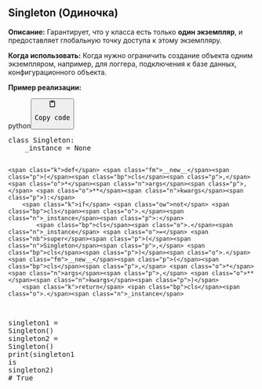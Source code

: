 <h2>Singleton (Одиночка)</h2>
<p><strong>Описание:</strong> Гарантирует, что у класса есть только <strong>один экземпляр</strong>,
и предоставляет глобальную точку доступа к этому экземпляру.</p>
<p><strong>Когда использовать:</strong> Когда нужно ограничить создание объекта одним экземпляром,
например, для логгера, подключения к базе данных, конфигурационного объекта.</p>
<p><strong>Пример реализации:</strong></p>
<div class="code-element"><div class="lang-line"><text>python</text><button class="copy-code-button" onclick="copyCode(this)"><svg style="width: 1.2em;height: 1.2em;" aria-hidden="true" xmlns="http://www.w3.org/2000/svg" fill="none" viewBox="0 0 24 24"><path stroke="currentColor" stroke-linecap="round" stroke-linejoin="round" stroke-width="2" d="M15 4h3a1 1 0 0 1 1 1v15a1 1 0 0 1-1 1H6a1 1 0 0 1-1-1V5a1 1 0 0 1 1-1h3m0 3h6m-5-4v4h4V3h-4Z"/></svg><pre>Copy code</pre></button></div><div class="code"><div class="highlight"><pre><span></span><span class="k">class</span> <span class="nc">Singleton</span><span class="p">:</span>
    <span class="n">_instance</span> <span class="o">=</span> <span class="kc">None</span>

    <span class="k">def</span> <span class="fm">__new__</span><span class="p">(</span><span class="bp">cls</span><span class="p">,</span> <span class="o">*</span><span class="n">args</span><span class="p">,</span> <span class="o">**</span><span class="n">kwargs</span><span class="p">):</span>
        <span class="k">if</span> <span class="ow">not</span> <span class="bp">cls</span><span class="o">.</span><span class="n">_instance</span><span class="p">:</span>
            <span class="bp">cls</span><span class="o">.</span><span class="n">_instance</span> <span class="o">=</span> <span class="nb">super</span><span class="p">(</span><span class="n">Singleton</span><span class="p">,</span> <span class="bp">cls</span><span class="p">)</span><span class="o">.</span><span class="fm">__new__</span><span class="p">(</span><span class="bp">cls</span><span class="p">,</span> <span class="o">*</span><span class="n">args</span><span class="p">,</span> <span class="o">**</span><span class="n">kwargs</span><span class="p">)</span>
        <span class="k">return</span> <span class="bp">cls</span><span class="o">.</span><span class="n">_instance</span>


<span class="n">singleton1</span> <span class="o">=</span> <span class="n">Singleton</span><span class="p">()</span>
<span class="n">singleton2</span> <span class="o">=</span> <span class="n">Singleton</span><span class="p">()</span>
<span class="nb">print</span><span class="p">(</span><span class="n">singleton1</span> <span class="ow">is</span> <span class="n">singleton2</span><span class="p">)</span>  <span class="c1"># True</span>
</pre></div></div></div>